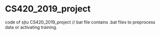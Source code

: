 # CS420_2019_project
code of sjtu CS420_2019_project
//
bat file contains .bat files to preprocess data or activating training.
